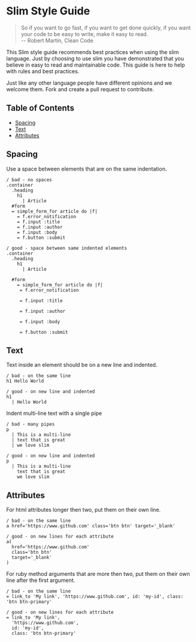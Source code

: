 # Slim Style Guide

> So if you want to go fast, if you want to get done quickly, if you want your code to be easy to write, make it easy to read. <br>
> -- Robert Martin, Clean Code


This Slim style guide recommends best practices when using the slim language. Just by choosing to use slim you have demonstrated that you believe in easy to read and maintainable code. This guide is here to help with rules and best practices.

Just like any other language people have different opinions and we welcome them. Fork and create a pull request to contribute.

## Table of Contents

- [Spacing](#spacing)
- [Text](#text)
- [Attributes](#attributes)


## Spacing

Use a space between elements that are on the same indentation.

```slim
/ bad - no spaces
.container
  .heading
    h1
      | Article
  #form
  = simple_form_for article do |f|
    = f.error_notification
    = f.input :title
    = f.input :author
    = f.input :body
    = f.button :submit

/ good - space between same indented elements
.container
  .heading
    h1
      | Article

  #form
    = simple_form_for article do |f|
     = f.error_notification

     = f.input :title

     = f.input :author

     = f.input :body

     = f.button :submit
```

## Text

Text inside an element should be on a new line and indented.

```slim
/ bad - on the same line
h1 Hello World

/ good - on new line and indented
h1
  | Hello World
```

Indent multi-line text with a single pipe

```slim
/ bad - many pipes
p
  | This is a multi-line
  | text that is great
  | we love slim

/ good - on new line and indented
p
  | This is a multi-line
    text that is great
    we love slim
```

## Attributes

For html attributes longer then two, put them on their own line.

```slim
/ bad - on the same line
a href='https://www.github.com' class='btn btn' target='_blank'

/ good - on new lines for each attribute
a(
  href='https://www.github.com'
  class='btn btn'
  target='_blank'
)
```

For ruby method arguments that are more then two, put them on their own line after the first argument.

```slim
/ bad - on the same line
= link_to 'My link', 'https://www.github.com', id: 'my-id', class: 'btn btn-primary'

/ good - on new lines for each attribute
= link_to 'My link',
  'https://www.github.com',
  id: 'my-id',
  class: 'btn btn-primary'
```
